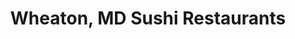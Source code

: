 ---
layout: city
title: Wheaton, MD Sushi Restaurants
permalink: /maryland/wheaton/
stateAbbr: MD
stateName: Maryland
cityName: Wheaton
---